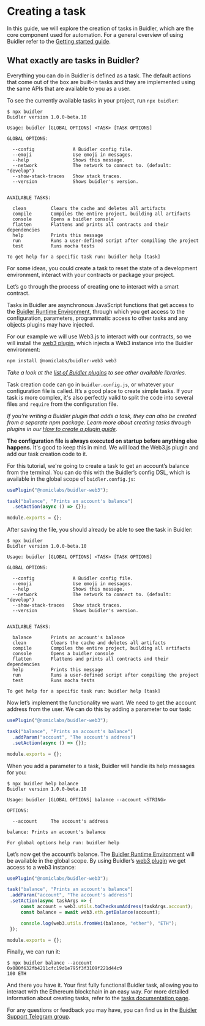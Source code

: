 

# Creating a task

In this guide, we will explore the creation of tasks in Buidler, which are the core component used for automation. For a general overview of using Buidler refer to the [Getting started guide](/guides/#getting-started).

## **What exactly are tasks in Buidler?**

Everything you can do in Buidler is defined as a task. The default actions that come out of the box are built-in tasks and they are implemented using the same APIs that are available to you as a user.

To see the currently available tasks in your project, run `npx buidler`:
```
$ npx buidler
Buidler version 1.0.0-beta.10

Usage: buidler [GLOBAL OPTIONS] <TASK> [TASK OPTIONS]

GLOBAL OPTIONS:

  --config              A Buidler config file.
  --emoji               Use emoji in messages.
  --help                Shows this message.
  --network             The network to connect to. (default: "develop")
  --show-stack-traces   Show stack traces.
  --version             Shows buidler's version.


AVAILABLE TASKS:

  clean         Clears the cache and deletes all artifacts
  compile       Compiles the entire project, building all artifacts
  console       Opens a buidler console
  flatten       Flattens and prints all contracts and their dependencies
  help          Prints this message
  run           Runs a user-defined script after compiling the project
  test          Runs mocha tests

To get help for a specific task run: buidler help [task]
```

For some ideas, you could create a task to reset the state of a development environment, interact with your contracts or package your project.

Let’s go through the process of creating one to interact with a smart contract.

Tasks in Buidler are asynchronous JavaScript functions that get access to the [Buidler Runtime Environment](/documentation/#buidler-runtime-environment-bre), through which you get access to the configuration, parameters, programmatic access to other tasks and any objects plugins may have injected.

For our example we will use Web3.js to interact with our contracts, so we will install the [web3 plugin](https://github.com/nomiclabs/buidler/tree/master/packages/buidler-web3), which injects a Web3 instance into the Buidler environment:

```bash
npm install @nomiclabs/buidler-web3 web3
```

_Take a look at the [list of Buidler plugins](/plugins) to see other available libraries._

Task creation code can go in `buidler.config.js`, or whatever your configuration file is called. It’s a good place to create simple tasks. If your task is more complex, it's also perfectly valid to split the code into several files and `require` from the configuration file.

_If you’re writing a Buidler plugin that adds a task, they can also be created from a separate npm package. Learn more about creating tasks through plugins in our [How to create a plugin guide](/guides/create-plugin.md)._

**The configuration file is always executed on startup before anything else happens.** It's good to keep this in mind. We will load the Web3.js plugin and add our task creation code to it. 

For this tutorial, we're going to create a task to get an account’s balance from the terminal. You can do this with the Buidler’s config DSL, which is available in the global scope of `buidler.config.js`:

```js
usePlugin("@nomiclabs/buidler-web3");

task("balance", "Prints an account's balance")
  .setAction(async () => {});

module.exports = {};
```

After saving the file, you should already be able to see the task in Buidler:

```
$ npx buidler
Buidler version 1.0.0-beta.10

Usage: buidler [GLOBAL OPTIONS] <TASK> [TASK OPTIONS]

GLOBAL OPTIONS:

  --config              A Buidler config file.
  --emoji               Use emoji in messages.
  --help                Shows this message.
  --network             The network to connect to. (default: "develop")
  --show-stack-traces   Show stack traces.
  --version             Shows buidler's version.


AVAILABLE TASKS:

  balance       Prints an account's balance
  clean         Clears the cache and deletes all artifacts
  compile       Compiles the entire project, building all artifacts
  console       Opens a buidler console
  flatten       Flattens and prints all contracts and their dependencies
  help          Prints this message
  run           Runs a user-defined script after compiling the project
  test          Runs mocha tests

To get help for a specific task run: buidler help [task]
```

Now let’s implement the functionality we want. We need to get the account address from the user. We can do this by adding a parameter to our task:

```js
usePlugin("@nomiclabs/buidler-web3");

task("balance", "Prints an account's balance")
  .addParam("account", "The account's address")
  .setAction(async () => {});

module.exports = {};
```

When you add a parameter to a task, Buidler will handle its help messages for you:

```
$ npx buidler help balance
Buidler version 1.0.0-beta.10

Usage: buidler [GLOBAL OPTIONS] balance --account <STRING>

OPTIONS:

  --account     The account's address

balance: Prints an account's balance

For global options help run: buidler help
```

Let’s now get the account’s balance. The [Buidler Runtime Environment](/documentation/#buidler-runtime-environment-bre) will be available in the global scope. By using Buidler’s [web3 plugin](https://github.com/nomiclabs/buidler/tree/master/packages/buidler-web3) we get access to a web3 instance:

```js
usePlugin("@nomiclabs/buidler-web3");

task("balance", "Prints an account's balance")
 .addParam("account", "The account's address")
 .setAction(async taskArgs => {
     const account = web3.utils.toChecksumAddress(taskArgs.account);
     const balance = await web3.eth.getBalance(account);

     console.log(web3.utils.fromWei(balance, "ether"), "ETH");
 });

module.exports = {};
```

Finally, we can run it:

```
$ npx buidler balance --account 0x080f632fb4211cfc19d1e795f3f3109f221d44c9
100 ETH
```

And there you have it. Your first fully functional Buidler task, allowing you to interact with the Ethereum blockchain in an easy way.
For more detailed information about creating tasks, refer to the [tasks documentation page](/documentation/#tasks).

For any questions or feedback you may have, you can find us in the [Buidler Support Telegram group](http://t.me/BuidlerSupport).
